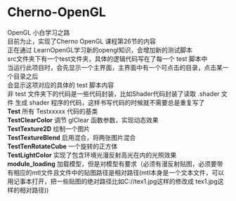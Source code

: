 # Cherno-OpenGL
OpenGL 小白学习之路\
目前为止，实现了Cherno OpenGL 课程第26节的内容\
正在通过 LearnOpenGL学习新的opengl知识，会增加新的测试脚本\
src文件夹下有一个test文件夹，具体的逻辑代码写在了每一个 test 脚本中\
当运行此项目时，会先显示一个主界面，主界面中有一个可点击的目录，点击某一个目录之后\
会显示这项对应的具体的 test 脚本内容\
非 test 文件夹下的代码是一些代码封装，比如Shader代码封装了读取 .shader 文件
生成 shader 程序的代码，这样书写代码的时候就不需要总是重复写了\
**Test** 所有 Testxxxxx 代码的基类\
**TestClearColor** 调节 glClear 函数参数，实现动态效果\
**TestTexture2D** 绘制一个图片\
**TestTextureBlend** 启用混合，将两张图片混合\
**TestTenRotateCube** 一个旋转的正方体\
**TestLightColor** 实现了包含环境光漫反射高光在内的光照效果\
**module_loading** 加载模型，但是对模型有要求（必须有漫反射贴图，必须要带有相应的mtl文件且文件中的贴图路径是相对路径(mtl本身是一个文本文件，可以用记事本打开，把一些贴图的绝对路径比如C://tex1.jpg这样的修改成 tex1.jpg这样的相对路径))
